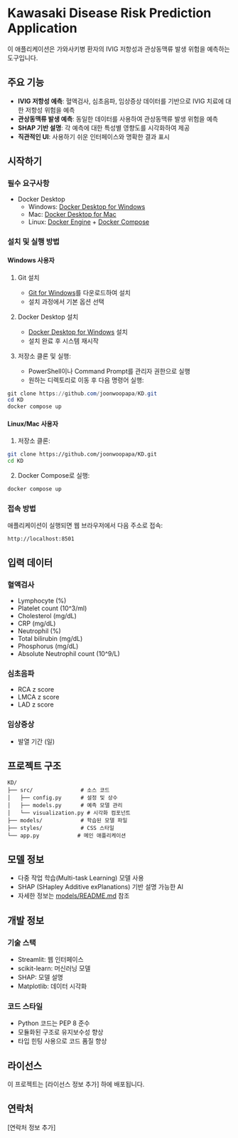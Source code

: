 # Kawasaki Disease Risk Prediction Application

이 애플리케이션은 가와사키병 환자의 IVIG 저항성과 관상동맥류 발생 위험을 예측하는 도구입니다.

## 주요 기능

- **IVIG 저항성 예측**: 혈액검사, 심초음파, 임상증상 데이터를 기반으로 IVIG 치료에 대한 저항성 위험을 예측
- **관상동맥류 발생 예측**: 동일한 데이터를 사용하여 관상동맥류 발생 위험을 예측
- **SHAP 기반 설명**: 각 예측에 대한 특성별 영향도를 시각화하여 제공
- **직관적인 UI**: 사용하기 쉬운 인터페이스와 명확한 결과 표시

## 시작하기

### 필수 요구사항

- Docker Desktop
  - Windows: [Docker Desktop for Windows](https://docs.docker.com/desktop/install/windows-install/)
  - Mac: [Docker Desktop for Mac](https://docs.docker.com/desktop/install/mac-install/)
  - Linux: [Docker Engine](https://docs.docker.com/engine/install/) + [Docker Compose](https://docs.docker.com/compose/install/)

### 설치 및 실행 방법

#### Windows 사용자
1. Git 설치
   - [Git for Windows](https://git-scm.com/download/win)를 다운로드하여 설치
   - 설치 과정에서 기본 옵션 선택

2. Docker Desktop 설치
   - [Docker Desktop for Windows](https://docs.docker.com/desktop/install/windows-install/) 설치
   - 설치 완료 후 시스템 재시작

3. 저장소 클론 및 실행:
   - PowerShell이나 Command Prompt를 관리자 권한으로 실행
   - 원하는 디렉토리로 이동 후 다음 명령어 실행:
```powershell
git clone https://github.com/joonwoopapa/KD.git
cd KD
docker compose up
```

#### Linux/Mac 사용자
1. 저장소 클론:
```bash
git clone https://github.com/joonwoopapa/KD.git
cd KD
```

2. Docker Compose로 실행:
```bash
docker compose up
```

### 접속 방법

애플리케이션이 실행되면 웹 브라우저에서 다음 주소로 접속:
```
http://localhost:8501
```

## 입력 데이터

### 혈액검사
- Lymphocyte (%)
- Platelet count (10^3/ml)
- Cholesterol (mg/dL)
- CRP (mg/dL)
- Neutrophil (%)
- Total bilirubin (mg/dL)
- Phosphorus (mg/dL)
- Absolute Neutrophil count (10^9/L)

### 심초음파
- RCA z score
- LMCA z score
- LAD z score

### 임상증상
- 발열 기간 (일)

## 프로젝트 구조

```
KD/
├── src/               # 소스 코드
│   ├── config.py      # 설정 및 상수
│   ├── models.py      # 예측 모델 관리
│   └── visualization.py # 시각화 컴포넌트
├── models/            # 학습된 모델 파일
├── styles/            # CSS 스타일
└── app.py            # 메인 애플리케이션
```

## 모델 정보

- 다중 작업 학습(Multi-task Learning) 모델 사용
- SHAP (SHapley Additive exPlanations) 기반 설명 가능한 AI
- 자세한 정보는 [models/README.md](models/README.md) 참조

## 개발 정보

### 기술 스택
- Streamlit: 웹 인터페이스
- scikit-learn: 머신러닝 모델
- SHAP: 모델 설명
- Matplotlib: 데이터 시각화

### 코드 스타일
- Python 코드는 PEP 8 준수
- 모듈화된 구조로 유지보수성 향상
- 타입 힌팅 사용으로 코드 품질 향상

## 라이선스

이 프로젝트는 [라이선스 정보 추가] 하에 배포됩니다.

## 연락처

[연락처 정보 추가] 